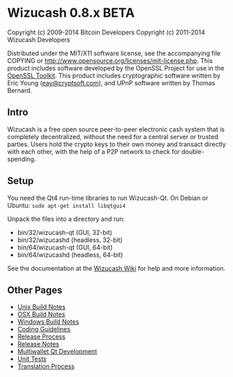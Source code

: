 Wizucash 0.8.x BETA
====================

Copyright (c) 2009-2014 Bitcoin Developers
Copyright (c) 2011-2014 Wizucash Developers

Distributed under the MIT/X11 software license, see the accompanying
file COPYING or http://www.opensource.org/licenses/mit-license.php.
This product includes software developed by the OpenSSL Project for use in the [OpenSSL Toolkit](http://www.openssl.org/). This product includes
cryptographic software written by Eric Young ([eay@cryptsoft.com](mailto:eay@cryptsoft.com)), and UPnP software written by Thomas Bernard.


Intro
---------------------
Wizucash is a free open source peer-to-peer electronic cash system that is
completely decentralized, without the need for a central server or trusted
parties.  Users hold the crypto keys to their own money and transact directly
with each other, with the help of a P2P network to check for double-spending.


Setup
---------------------
You need the Qt4 run-time libraries to run Wizucash-Qt. On Debian or Ubuntu:
	`sudo apt-get install libqtgui4`

Unpack the files into a directory and run:

- bin/32/wizucash-qt (GUI, 32-bit)
- bin/32/wizucashd (headless, 32-bit)
- bin/64/wizucash-qt (GUI, 64-bit)
- bin/64/wizucashd (headless, 64-bit)

See the documentation at the [Wizucash Wiki](http://wizucash.info)
for help and more information.


Other Pages
---------------------
- [Unix Build Notes](build-unix.md)
- [OSX Build Notes](build-osx.md)
- [Windows Build Notes](build-msw.md)
- [Coding Guidelines](coding.md)
- [Release Process](release-process.md)
- [Release Notes](release-notes.md)
- [Multiwallet Qt Development](multiwallet-qt.md)
- [Unit Tests](unit-tests.md)
- [Translation Process](translation_process.md)
